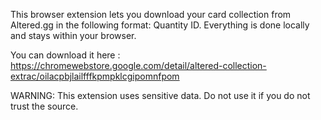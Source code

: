 This browser extension lets you download your card collection from Altered.gg in the following format: Quantity ID.
Everything is done locally and stays within your browser.

You can download it here : https://chromewebstore.google.com/detail/altered-collection-extrac/oilacpbjlailfffkpmpklcgipomnfpom

WARNING: This extension uses sensitive data. Do not use it if you do not trust the source.
